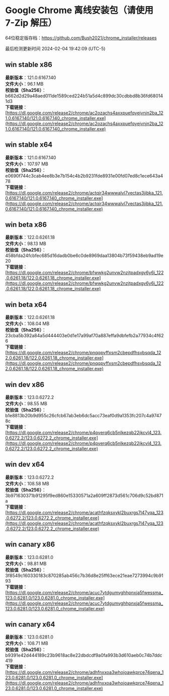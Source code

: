 # Google Chrome 离线安装包（请使用 7-Zip 解压）
64位稳定版存档：<https://github.com/Bush2021/chrome_installer/releases>

最后检测更新时间
2024-02-04 19:42:09 (UTC-5)

## win stable x86
**最新版本**：121.0.6167.140  
**文件大小**：96.1 MB  
**校验值（Sha256）**：b662d2d29a48aed011de1589ced224b51a5d4c899dc30cdbbd8b36fd680141d3  
**下载链接**：[https://dl.google.com/release2/chrome/ac2ozachs4axxpuefqyejvnjn2ba_121.0.6167.140/121.0.6167.140_chrome_installer.exe](https://dl.google.com/release2/chrome/ac2ozachs4axxpuefqyejvnjn2ba_121.0.6167.140/121.0.6167.140_chrome_installer.exe)  

## win stable x64
**最新版本**：121.0.6167.140  
**文件大小**：107.97 MB  
**校验值（Sha256）**：e0690f744c3cab4ee8b3e7b154c4b2b9231fde8931e00fd07ed8c1ece643a478  
**下载链接**：[https://dl.google.com/release2/chrome/actqjr34wwwalvl7vectas3jibka_121.0.6167.140/121.0.6167.140_chrome_installer.exe](https://dl.google.com/release2/chrome/actqjr34wwwalvl7vectas3jibka_121.0.6167.140/121.0.6167.140_chrome_installer.exe)  

## win beta x86
**最新版本**：122.0.6261.18  
**文件大小**：98.13 MB  
**校验值（Sha256）**：458bfda24fcbfec685d16dadb0be6c0de8969daa13804b73f59438eb9ad19e20  
**下载链接**：[https://dl.google.com/release2/chrome/bfwwkg2unvw2nzjtpadxgv6y6i_122.0.6261.18/122.0.6261.18_chrome_installer.exe](https://dl.google.com/release2/chrome/bfwwkg2unvw2nzjtpadxgv6y6i_122.0.6261.18/122.0.6261.18_chrome_installer.exe)  

## win beta x64
**最新版本**：122.0.6261.18  
**文件大小**：108.04 MB  
**校验值（Sha256）**：23cba5b392a84a5d444403e0d1e17a99af70a887effa9dbfefb2a77934c4f626  
**下载链接**：[https://dl.google.com/release2/chrome/pnqqpvffxsm2cbepdfhsvbsqda_122.0.6261.18/122.0.6261.18_chrome_installer.exe](https://dl.google.com/release2/chrome/pnqqpvffxsm2cbepdfhsvbsqda_122.0.6261.18/122.0.6261.18_chrome_installer.exe)  

## win dev x86
**最新版本**：123.0.6272.2  
**文件大小**：98.55 MB  
**校验值（Sha256）**：b1e8813b20b9d955c26cfcb67ab3eb6dc5acc73eaf0d9a1353fc207c4a97478c  
**下载链接**：[https://dl.google.com/release2/chrome/p4pverq6cb5nlkezqb22jkcvl4_123.0.6272.2/123.0.6272.2_chrome_installer.exe](https://dl.google.com/release2/chrome/p4pverq6cb5nlkezqb22jkcvl4_123.0.6272.2/123.0.6272.2_chrome_installer.exe)  

## win dev x64
**最新版本**：123.0.6272.2  
**文件大小**：108.58 MB  
**校验值（Sha256）**：3b971630371b91295f9ed860e15330571a2a609ff2873d561c706d9c52bd871a  
**下载链接**：[https://dl.google.com/release2/chrome/acathfzqksxykl2buxrgs7l47yqa_123.0.6272.2/123.0.6272.2_chrome_installer.exe](https://dl.google.com/release2/chrome/acathfzqksxykl2buxrgs7l47yqa_123.0.6272.2/123.0.6272.2_chrome_installer.exe)  

## win canary x86
**最新版本**：123.0.6281.0  
**文件大小**：98.81 MB  
**校验值（Sha256）**：3f8549c160330183c870285ab456c7b36d8e25ff63ece21eae7273994c9b9193  
**下载链接**：[https://dl.google.com/release2/chrome/acuc7ytdgumvghhpnxja5fwessma_123.0.6281.0/123.0.6281.0_chrome_installer.exe](https://dl.google.com/release2/chrome/acuc7ytdgumvghhpnxja5fwessma_123.0.6281.0/123.0.6281.0_chrome_installer.exe)  

## win canary x64
**最新版本**：123.0.6281.0  
**文件大小**：108.71 MB  
**校验值（Sha256）**：b9391e42d444189c23b9618ac8e22dbdcdf9a0fa993b3d610aeb0c74b7ddc419  
**下载链接**：[https://dl.google.com/release2/chrome/adhfnxxoa3whojoawkprce74qena_123.0.6281.0/123.0.6281.0_chrome_installer.exe](https://dl.google.com/release2/chrome/adhfnxxoa3whojoawkprce74qena_123.0.6281.0/123.0.6281.0_chrome_installer.exe)  

